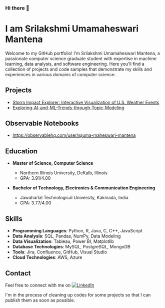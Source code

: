 ### Hi there 👋

# I am Srilakshmi Umamaheswari Mantena

Welcome to my GitHub portfolio! I'm Srilakshmi Umamaheswari Mantena, a passionate computer science graduate student with expertise in machine learning, data analysis, and software engineering. Here you'll find a collection of projects and code samples that demonstrate my skills and experiences in various domains of computer science.

## Projects

- [Storm Impact Explorer: Interactive Visualization of U.S. Weather Events](https://github.com/Umamaheswari-mantena/Storm-Impact-Explorer-Interactive-Visualization-of-U.S.-Weather-Events)
- [Exploring-AI-and-ML-Trends-through-Topic-Modeling](https://github.com/Umamaheswari-mantena/Exploring-AI-and-ML-Trends-through-Topic-Modeling)

## Observable Notebooks
- https://observablehq.com/user/@uma-maheswari-mantena
  
## Education
- **Master of Science, Computer Science**
  - Northern Illinois University, DeKalb, Illinois
  - GPA: 3.91/4.00

- **Bachelor of Technology, Electronics & Communication Engineering**
  - Jawaharlal Technological University, Kakinada, India
  - GPA: 3.77/4.00

## Skills
- **Programming Languages**: Python, R, Java, C, C++, JavaScript
- **Data Analysis**: SQL, Pandas, NumPy, Data Modeling
- **Data Visualization**: Tableau, Power BI, Matplotlib
- **Database Technologies**: MySQL, PostgreSQL, MongoDB
- **Tools**: Jira, Confluence, GitHub, Visual Studio
- **Cloud Technologies**: AWS, Azure

## Contact
Feel free to connect with me on [![LinkedIn](https://img.shields.io/badge/LinkedIn-Connect-blue)](https://www.linkedin.com/in/umamaheswari-mantena/)

I'm in the process of cleaning up codes for some projects so that I can publish them as soon as possible.
